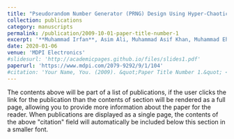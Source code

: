 ```yaml
---
title: "Pseudorandom Number Generator (PRNG) Design Using Hyper-Chaotic Modified Robust Logistic Map (HC-MRLM)"
collection: publications
category: manuscripts
permalink: /publication/2009-10-01-paper-title-number-1
excerpt: '**Muhammad Irfan**, Asim Ali, Muhammad Asif Khan, Muhammad Ehatisham-ul-Haq, Syed Nasir Mehmood Shah, Abdul Saboor, Waqar Ahmad. "Pseudorandom number generator (PRNG) design using hyper-chaotic modified robust logistic map (HC-MRLM)." Electronics 9.1 (2020): 104.'
date: 2020-01-06
venue: 'MDPI Electronics'
#slidesurl: 'http://academicpages.github.io/files/slides1.pdf'
paperurl: 'https://www.mdpi.com/2079-9292/9/1/104'
#citation: 'Your Name, You. (2009). &quot;Paper Title Number 1.&quot; <i>Journal 1</i>. 1(1).'
---
```


The contents above will be part of a list of publications, if the user clicks the link for the publication than the contents of section will be rendered as a full page, allowing you to provide more information about the paper for the reader. When publications are displayed as a single page, the contents of the above "citation" field will automatically be included below this section in a smaller font.